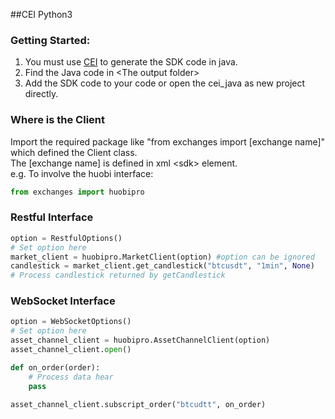 ##CEI Python3

### Getting Started:
1. You must use [CEI](https://github.com/macomfan/cei) to generate the SDK code in java.  
2. Find the Java code in \<The output folder>
3. Add the SDK code to your code or open the cei_java as new project directly.

### Where is the Client
Import the required package like "from exchanges import \[exchange name]" which defined the Client class.  
The \[exchange name] is defined in xml \<sdk> element.  
e.g. To involve the huobi interface:
```python
from exchanges import huobipro
```

### Restful Interface
```python
option = RestfulOptions()
# Set option here
market_client = huobipro.MarketClient(option) #option can be ignored
candlestick = market_client.get_candlestick("btcusdt", "1min", None)
# Process candlestick returned by getCandlestick
```

### WebSocket Interface
```python
option = WebSocketOptions()
# Set option here
asset_channel_client = huobipro.AssetChannelClient(option)
asset_channel_client.open()

def on_order(order):
    # Process data hear
    pass

asset_channel_client.subscript_order("btcudtt", on_order)
```